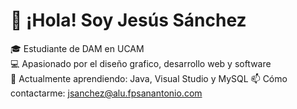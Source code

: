 # 👋 ¡Hola! Soy Jesús Sánchez

🎓 Estudiante de DAM en UCAM  
💻 Apasionado por el diseño grafico, desarrollo web y software  
🌱 Actualmente aprendiendo: Java, Visual Studio y MySQL
📫 Cómo contactarme: jsanchez@alu.fpsanantonio.com
